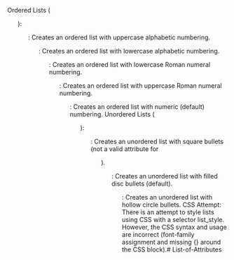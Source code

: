 Ordered Lists (<ol>):
<ol type="A">: Creates an ordered list with uppercase alphabetic numbering.
<ol type="a">: Creates an ordered list with lowercase alphabetic numbering.
<ol type="i">: Creates an ordered list with lowercase Roman numeral numbering.
<ol type="I">: Creates an ordered list with uppercase Roman numeral numbering.
<ol type="1">: Creates an ordered list with numeric (default) numbering.
Unordered Lists (<ul>):
<ul type="square">: Creates an unordered list with square bullets (not a valid attribute for <ul>).
<ul type="disc">: Creates an unordered list with filled disc bullets (default).
<ul type="circle">: Creates an unordered list with hollow circle bullets.
CSS Attempt:
There is an attempt to style lists using CSS with a selector list_style. However, the CSS syntax and usage are incorrect (font-family assignment and missing {} around the CSS block).# List-of-Attributes
